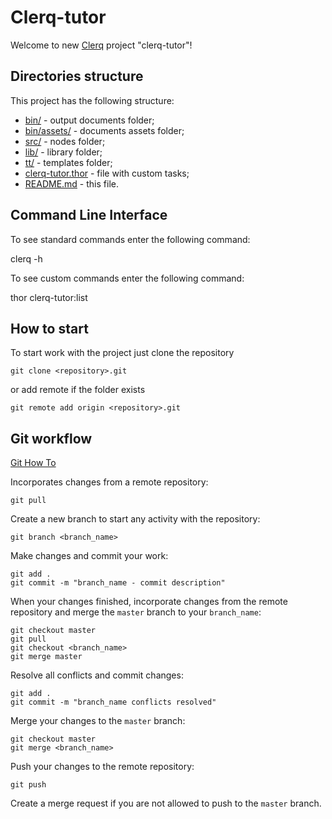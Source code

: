# Clerq-tutor

Welcome to new [Clerq](https://github.com/nvoynov/clerq) project "clerq-tutor"!

## Directories structure

This project has the following structure:

* [bin/](bin/) - output documents folder;
* [bin/assets/](bin/assets/) - documents assets folder;
* [src/](src/) - nodes folder;
* [lib/](lib/) - library folder;
* [tt/](tt/) - templates folder;
* [clerq-tutor.thor](clerq-tutor.thor) - file with custom  tasks;
* [README.md](README.md) - this file.

## Command Line Interface

To see standard commands enter the following command:

   clerq -h

To see custom commands enter the following command:

   thor clerq-tutor:list

## How to start

To start work with the project just clone the repository

    git clone <repository>.git

or add remote if the folder exists

    git remote add origin <repository>.git

## Git workflow

[Git How To](https://githowto.com/)

Incorporates changes from a remote repository:

    git pull

Create a new branch to start any activity with the repository:

    git branch <branch_name>

Make changes and commit your work:

    git add .
    git commit -m "branch_name - commit description"

When your changes finished, incorporate changes from the remote repository and merge the `master` branch to your `branch_name`:

    git checkout master
    git pull
    git checkout <branch_name>
    git merge master

Resolve all conflicts and commit changes:

    git add .
    git commit -m "branch_name conflicts resolved"

Merge your changes to the `master` branch:

    git checkout master
    git merge <branch_name>

Push your changes to the remote repository:

    git push

Create a merge request if you are not allowed to push to the `master` branch.
